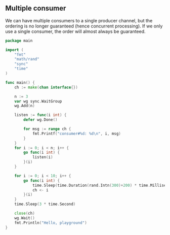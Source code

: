 ## Multiple consumer

We can have multiple consumers to a single producer channel, but the ordering is no longer guaranteed (hence concurrent processing). If we only use a single consumer, the order will almost always be guaranteed.

```go
package main

import (
	"fmt"
	"math/rand"
	"sync"
	"time"
)

func main() {
	ch := make(chan interface{})

	n := 3
	var wg sync.WaitGroup
	wg.Add(n)

	listen := func(i int) {
		defer wg.Done()

		for msg := range ch {
			fmt.Printf("consumer#%d: %d\n", i, msg)
		}
	}
	for i := 0; i < n; i++ {
		go func(i int) {
			listen(i)
		}(i)
	}

	for i := 0; i < 10; i++ {
		go func(i int) {
			time.Sleep(time.Duration(rand.Intn(300)+200) * time.Millisecond)
			ch <- i
		}(i)
	}
	time.Sleep(3 * time.Second)

	close(ch)
	wg.Wait()
	fmt.Println("Hello, playground")
}
```
